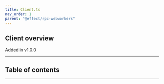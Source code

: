 ```yaml
---
title: Client.ts
nav_order: 1
parent: "@effect/rpc-webworkers"
---
```


## Client overview

Added in v1.0.0

---

<h2 class="text-delta">Table of contents</h2>

---
